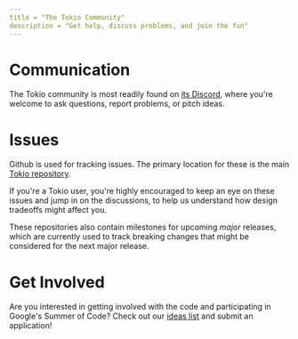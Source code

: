 ```yaml
---
title = "The Tokio Community"
description = "Get help, discuss problems, and join the fun"
---
```


# Communication

The Tokio community is most readily found on
[its Discord](https://discord.gg/tokio), where you're welcome to
ask questions, report problems, or pitch ideas.

# Issues

Github is used for tracking issues. The primary location for these is the main
[Tokio repository](https://github.com/tokio-rs/tokio/issues).

If you're a Tokio user, you're highly encouraged to keep an eye on these issues
and jump in on the discussions, to help us understand how design tradeoffs might
affect you.

These repositories also contain milestones for upcoming *major* releases, which
are currently used to track breaking changes that might be considered for the
next major release.

# Get Involved

Are you interested in getting involved with the code and participating in
Google's Summer of Code? Check out our [ideas list](/gsoc/) and submit an
application!

